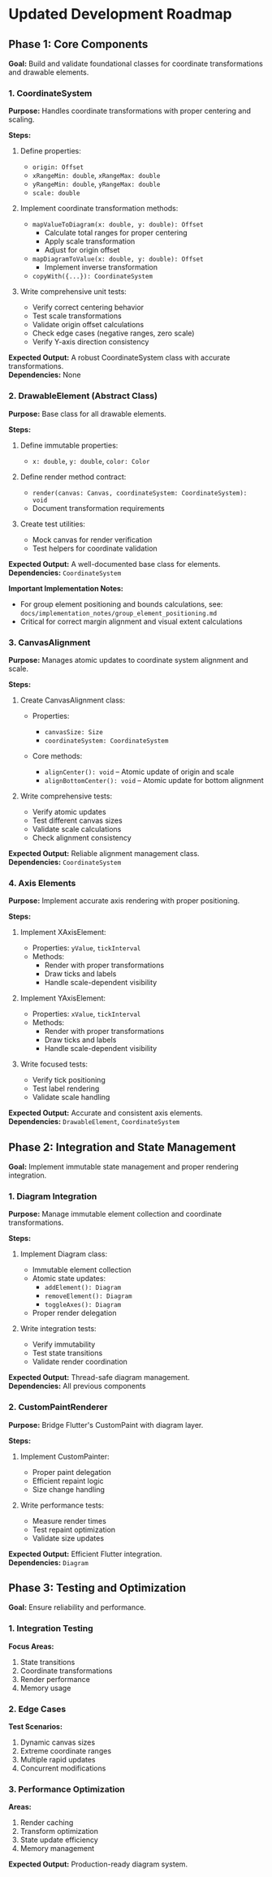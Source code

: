 # Updated Development Roadmap

## Phase 1: Core Components
**Goal:** Build and validate foundational classes for coordinate transformations and drawable elements.

### 1. CoordinateSystem
**Purpose:** Handles coordinate transformations with proper centering and scaling.

**Steps:**
1. Define properties:
   - `origin: Offset`
   - `xRangeMin: double`, `xRangeMax: double`
   - `yRangeMin: double`, `yRangeMax: double`
   - `scale: double`

2. Implement coordinate transformation methods:
   - `mapValueToDiagram(x: double, y: double): Offset`
     * Calculate total ranges for proper centering
     * Apply scale transformation
     * Adjust for origin offset
   - `mapDiagramToValue(x: double, y: double): Offset`
     * Implement inverse transformation
   - `copyWith({...}): CoordinateSystem`

3. Write comprehensive unit tests:
   - Verify correct centering behavior
   - Test scale transformations
   - Validate origin offset calculations
   - Check edge cases (negative ranges, zero scale)
   - Verify Y-axis direction consistency

**Expected Output:** A robust CoordinateSystem class with accurate transformations.  
**Dependencies:** None

### 2. DrawableElement (Abstract Class)
**Purpose:** Base class for all drawable elements.

**Steps:**
1. Define immutable properties:
   - `x: double`, `y: double`, `color: Color`

2. Define render method contract:
   - `render(canvas: Canvas, coordinateSystem: CoordinateSystem): void`
   - Document transformation requirements

3. Create test utilities:
   - Mock canvas for render verification
   - Test helpers for coordinate validation

**Expected Output:** A well-documented base class for elements.  
**Dependencies:** `CoordinateSystem`

**Important Implementation Notes:**
- For group element positioning and bounds calculations, see: `docs/implementation_notes/group_element_positioning.md`
- Critical for correct margin alignment and visual extent calculations

### 3. CanvasAlignment
**Purpose:** Manages atomic updates to coordinate system alignment and scale.

**Steps:**
1. Create CanvasAlignment class:
   - Properties:
     - `canvasSize: Size`
     - `coordinateSystem: CoordinateSystem`
   
   - Core methods:
     - `alignCenter(): void` – Atomic update of origin and scale
     - `alignBottomCenter(): void` – Atomic update for bottom alignment

2. Write comprehensive tests:
   - Verify atomic updates
   - Test different canvas sizes
   - Validate scale calculations
   - Check alignment consistency

**Expected Output:** Reliable alignment management class.  
**Dependencies:** `CoordinateSystem`

### 4. Axis Elements
**Purpose:** Implement accurate axis rendering with proper positioning.

**Steps:**
1. Implement XAxisElement:
   - Properties: `yValue`, `tickInterval`
   - Methods:
     * Render with proper transformations
     * Draw ticks and labels
     * Handle scale-dependent visibility

2. Implement YAxisElement:
   - Properties: `xValue`, `tickInterval`
   - Methods:
     * Render with proper transformations
     * Draw ticks and labels
     * Handle scale-dependent visibility

3. Write focused tests:
   - Verify tick positioning
   - Test label rendering
   - Validate scale handling

**Expected Output:** Accurate and consistent axis elements.  
**Dependencies:** `DrawableElement`, `CoordinateSystem`

## Phase 2: Integration and State Management
**Goal:** Implement immutable state management and proper rendering integration.

### 1. Diagram Integration
**Purpose:** Manage immutable element collection and coordinate transformations.

**Steps:**
1. Implement Diagram class:
   - Immutable element collection
   - Atomic state updates:
     * `addElement(): Diagram`
     * `removeElement(): Diagram`
     * `toggleAxes(): Diagram`
   - Proper render delegation

2. Write integration tests:
   - Verify immutability
   - Test state transitions
   - Validate render coordination

**Expected Output:** Thread-safe diagram management.  
**Dependencies:** All previous components

### 2. CustomPaintRenderer
**Purpose:** Bridge Flutter's CustomPaint with diagram layer.

**Steps:**
1. Implement CustomPainter:
   - Proper paint delegation
   - Efficient repaint logic
   - Size change handling

2. Write performance tests:
   - Measure render times
   - Test repaint optimization
   - Validate size updates

**Expected Output:** Efficient Flutter integration.  
**Dependencies:** `Diagram`

## Phase 3: Testing and Optimization
**Goal:** Ensure reliability and performance.

### 1. Integration Testing
**Focus Areas:**
1. State transitions
2. Coordinate transformations
3. Render performance
4. Memory usage

### 2. Edge Cases
**Test Scenarios:**
1. Dynamic canvas sizes
2. Extreme coordinate ranges
3. Multiple rapid updates
4. Concurrent modifications

### 3. Performance Optimization
**Areas:**
1. Render caching
2. Transform optimization
3. State update efficiency
4. Memory management

**Expected Output:** Production-ready diagram system.